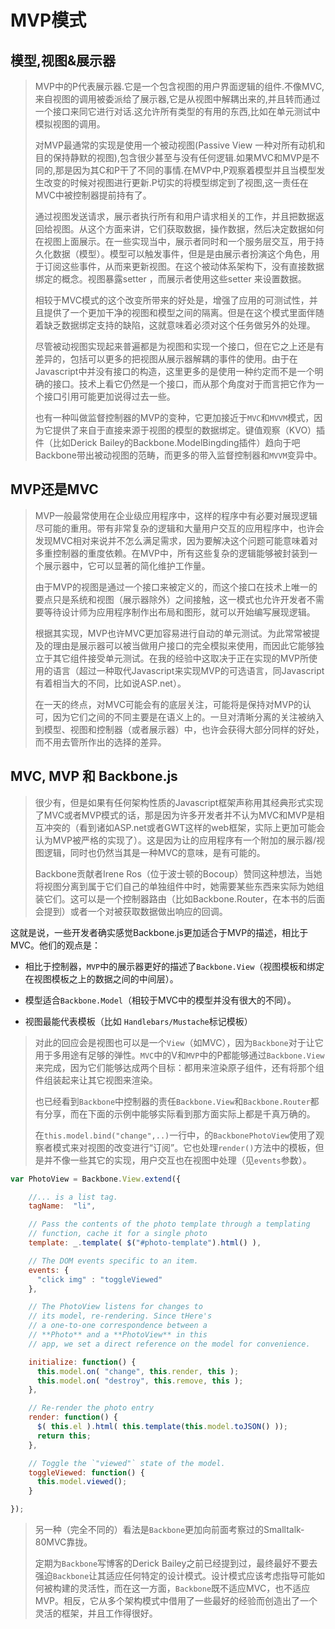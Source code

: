 # MVP模式

## 模型,视图&展示器

> MVP中的P代表展示器.它是一个包含视图的用户界面逻辑的组件.不像MVC,来自视图的调用被委派给了展示器,它是从视图中解耦出来的,并且转而通过一个接口来同它进行对话.这允许所有类型的有用的东西,比如在单元测试中模拟视图的调用。
>
> 对MVP最通常的实现是使用一个被动视图(Passive View 一种对所有动机和目的保持静默的视图),包含很少甚至与没有任何逻辑.如果MVC和MVP是不同的,那是因为其C和P干了不同的事情.在MVP中,P观察着模型并且当模型发生改变的时候对视图进行更新.P切实的将模型绑定到了视图,这一责任在MVC中被控制器提前持有了。
>
> 通过视图发送请求，展示者执行所有和用户请求相关的工作，并且把数据返回给视图。从这个方面来讲，它们获取数据，操作数据，然后决定数据如何在视图上面展示。在一些实现当中，展示者同时和一个服务层交互，用于持久化数据（模型）。模型可以触发事件，但是是由展示者扮演这个角色，用于订阅这些事件，从而来更新视图。在这个被动体系架构下，没有直接数据绑定的概念。视图暴露setter ，而展示者使用这些setter 来设置数据。
>
> 相较于MVC模式的这个改变所带来的好处是，增强了应用的可测试性，并且提供了一个更加干净的视图和模型之间的隔离。但是在这个模式里面伴随着缺乏数据绑定支持的缺陷，这就意味着必须对这个任务做另外的处理。
>
> 尽管被动视图实现起来普遍都是为视图和实现一个接口，但在它之上还是有差异的，包括可以更多的把视图从展示器解耦的事件的使用。由于在Javascript中并没有接口的构造，这里更多的是使用一种约定而不是一个明确的接口。技术上看它仍然是一个接口，而从那个角度对于而言把它作为一个接口引用可能更加说得过去一些。
>
> 也有一种叫做监督控制器的MVP的变种，它更加接近于`MVC`和`MVVM`模式，因为它提供了来自于直接来源于视图的模型的数据绑定。键值观察（KVO）插件（比如Derick Bailey的Backbone.ModelBingding插件）趋向于吧Backbone带出被动视图的范畴，而更多的带入监督控制器和`MVVM`变异中。

## MVP还是MVC

> MVP一般最常使用在企业级应用程序中，这样的程序中有必要对展现逻辑尽可能的重用。带有非常复杂的逻辑和大量用户交互的应用程序中，也许会发现MVC相对来说并不怎么满足需求，因为要解决这个问题可能意味着对多重控制器的重度依赖。在MVP中，所有这些复杂的逻辑能够被封装到一个展示器中，它可以显著的简化维护工作量。
>
> 由于MVP的视图是通过一个接口来被定义的，而这个接口在技术上唯一的要点只是系统和视图（展示器除外）之间接触，这一模式也允许开发者不需要等待设计师为应用程序制作出布局和图形，就可以开始编写展现逻辑。
>
> 根据其实现，MVP也许MVC更加容易进行自动的单元测试。为此常常被提及的理由是展示器可以被当做用户接口的完全模拟来使用，而因此它能够独立于其它组件接受单元测试。在我的经验中这取决于正在实现的MVP所使用的语言（超过一种取代Javascript来实现MVP的可选语言，同Javascript有着相当大的不同，比如说ASP.net）。
>
> 在一天的终点，对MVC可能会有的底层关注，可能将是保持对MVP的认可，因为它们之间的不同主要是在语义上的。一旦对清晰分离的关注被纳入到模型、视图和控制器（或者展示器）中，也许会获得大部分同样的好处，而不用去管所作出的选择的差异。

## MVC, MVP 和 Backbone.js

> 很少有，但是如果有任何架构性质的Javascript框架声称用其经典形式实现了MVC或者MVP模式的话，那是因为许多开发者并不认为MVC和MVP是相互冲突的（看到诸如ASP.net或者GWT这样的web框架，实际上更加可能会认为MVP被严格的实现了）。这是因为让的应用程序有一个附加的展示器/视图逻辑，同时也仍然当其是一种MVC的意味，是有可能的。
>
> Backbone贡献者Irene Ros（位于波士顿的Bocoup）赞同这种想法，当她将视图分离到属于它们自己的单独组件中时，她需要某些东西来实际为她组装它们。这可以是一个控制器路由（比如Backbone.Router，在本书的后面会提到）或者一个对被获取数据做出响应的回调。

这就是说，一些开发者确实感觉Backbone.js更加适合于MVP的描述，相比于MVC。他们的观点是：

* 相比于控制器，`MVP`中的展示器更好的描述了`Backbone.View`（视图模板和绑定在视图模板之上的数据之间的中间层）。

* 模型适合`Backbone.Model`（相较于MVC中的模型并没有很大的不同）。

* 视图最能代表模板（比如 `Handlebars/Mustache`标记模板）

> 对此的回应会是视图也可以是一个`View`（如MVC），因为`Backbone`对于让它用于多用途有足够的弹性。`MVC`中的V和`MVP`中的P都能够通过`Backbone.View`来完成，因为它们能够达成两个目标：都用来渲染原子组件，还有将那个组件组装起来让其它视图来渲染。
>
> 也已经看到`Backbone`中控制器的责任`Backbone.View`和`Backbone.Router`都有分享，而在下面的示例中能够实际看到那方面实际上都是千真万确的。
>
> 在`this.model.bind("change",..)`一行中，的`BackbonePhotoView`使用了观察者模式来对视图的改变进行“订阅”。它也处理`render()`方法中的模板，但是并不像一些其它的实现，用户交互也在视图中处理（见`events`参数）。

```js
var PhotoView = Backbone.View.extend({

    //... is a list tag.
    tagName:  "li",

    // Pass the contents of the photo template through a templating
    // function, cache it for a single photo
    template: _.template( $("#photo-template").html() ),

    // The DOM events specific to an item.
    events: {
      "click img" : "toggleViewed"
    },

    // The PhotoView listens for changes to
    // its model, re-rendering. Since tHere's
    // a one-to-one correspondence between a
    // **Photo** and a **PhotoView** in this
    // app, we set a direct reference on the model for convenience.

    initialize: function() {
      this.model.on( "change", this.render, this );
      this.model.on( "destroy", this.remove, this );
    },

    // Re-render the photo entry
    render: function() {
      $( this.el ).html( this.template(this.model.toJSON() ));
      return this;
    },

    // Toggle the `"viewed"` state of the model.
    toggleViewed: function() {
      this.model.viewed();
    }

});
```

> 另一种（完全不同的）看法是`Backbone`更加向前面考察过的Smalltalk-80MVC靠拢。
>
> 定期为`Backbone`写博客的Derick Bailey之前已经提到过，最终最好不要去强迫`Backbone`让其适应任何特定的设计模式。设计模式应该考虑指导可能如何被构建的灵活性，而在这一方面，`Backbone`既不适应MVC，也不适应MVP。相反，它从多个架构模式中借用了一些最好的经验而创造出了一个灵活的框架，并且工作得很好。